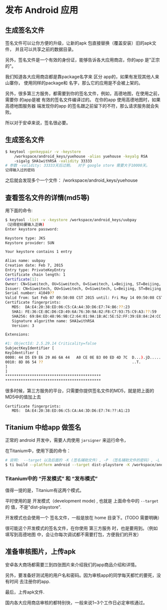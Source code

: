 # 发布 Android 应用

## 生成签名文件

签名文件可以让你方便的升级，让新的apk 包直接替换（覆盖安装）旧的apk文件，
并且可以共享之前的数据目录。

另外，签名文件是一个有效的身份证，能够告诉各大应用商店，你的app 是"正宗的"。

我们知道各大应用商店都是靠package名字来 区分 app的，如果有发现其他人来山寨你，
使用同样的package和 名字，那么它的应用是不会被上架的。


另外，很多第三方服务，都需要到你的签名文件，例如，高德地图，在使用之前，需要你
的app是被 有效的签名文件编译过的。 在你的app 使用高德地图时，如果高德地图服务器
端发现你的app 的签名跟之前留下的不符，那么请求服务就会失败。

所以对于安卓来说，签名很必要。

## 生成签名文件

```bash
$ keytool -genkeypair -v -keystore
    /workspace/android_keys/yuehouse -alias yuehouse -keyalg RSA
    -sigalg SHA1withRSA -validity 33333
# 参数 -validity: 33333天后过期。  对于 google store 需要大于10000天。
记得输入过的密码
```
之后就会发现多个一个文件： /workspace/android_keys/yuehouse

## 查看签名文件的详情(md5等)

用下面的命令:

```bash
$ keytool -list -v -keystore /workspace/android_keys/uubpay
（记得密码要输入正确)
Enter keystore password:

Keystore type: JKS
Keystore provider: SUN

Your keystore contains 1 entry

Alias name: uubpay
Creation date: Feb 7, 2015
Entry type: PrivateKeyEntry
Certificate chain length: 1
Certificate[1]:
Owner: CN=Siweitech, OU=Siweitech, O=Siweitech, L=Beijing, ST=Beijing, C=bj
Issuer: CN=Siweitech, OU=Siweitech, O=Siweitech, L=Beijing, ST=Beijing, C=bj
Serial number: 41049??
Valid from: Sat Feb 07 09:50:08 CST 2015 until: Fri May 14 09:50:08 CST 2106
Certificate fingerprints:
   MD5:  DA:E4:20:38:ED:06:C5:CA:A4:3D:D6:E7:74:B6:??:23
   SHA1: FE:36:CE:BC:D6:CD:49:6A:76:30:9A:82:F8:C7:93:75:C9:A3:??:59
   SHA256: 69:B4:ED:48:96:9B:C2:64:01:9A:1B:AC:5E:52:FF:39:E8:84:24:CC:33:EC:A7:A6:0A:6A:C0:D2:2A:44:??:EF
   Signature algorithm name: SHA1withRSA
   Version: 3

Extensions:

#1: ObjectId: 2.5.29.14 Criticality=false
SubjectKeyIdentifier [
KeyIdentifier [
0000: 44 D5 E9 E6 29 A6 6A 44   A0 CE 0E B3 00 ED 4D 7C  D...).jD......M.
0010: 8D 86 54 ??                                        ..T.
]
]
*******************************************
*******************************************

```

很多时候，第三方服务的平台，只需要你提供签名文件的MD5，就是把上面的
MD5中的值加上去
```
Certificate fingerprints:
   MD5:  DA:E4:20:38:ED:06:C5:CA:A4:3D:D6:E7:74:??:A1:23
```

## Titanium 中给app 做签名

正常的 android 开发中，需要人肉使用  `jarsigner` 来运行命令，

在Titanium中，使用下面的命令：

```bash
# 说明:  --target 以及后面的 -K (签名辅助文件）, -P （签名辅助文件的密码）, -L（别名）  -O (output file) 参数.
$ ti build --platform android --target dist-playstore -K /workspace/android_keys/uubpay -P 你的密码 -L uubpay -O ./build
```

### Titanium中的 “开发模式” 和 “发布模式”

值得一提的是，Titanium有这两个模式。

平时使用的是 开发模式（development mode) , 也就是 上面命令中的 `--target` 的
值，不是"dist-playstore".

开发模式也会使用一个 签名文件，一般是放在 home 目录下。(TODO 需要明确）

很可能这个开发模式的签名文件，在你使用 第三方服务 时，也是要用到。（例如填写到高德地图
中，会让你每次调试都不需要打包，方便我们的开发）

## 准备审核图片，上传apk

安卓各大商场都需要三到四张图片来介绍我们的app商品介绍和详情。

另外，要准备好测试用的用户名和密码。因为审核app的同学每天都忙的要死，没有时间
去注册你的app.

最后，上传apk文件.

国内各大应用商店审核的都特别快，一般来说1~3个工作日必定审核通过。
